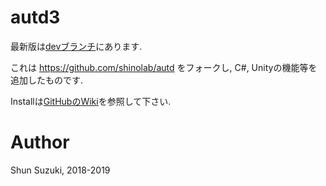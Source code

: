 # autd3 #

最新版は[devブランチ](https://github.com/shinolab/autd3-library-software/tree/dev)にあります.

これは https://github.com/shinolab/autd をフォークし, C#, Unityの機能等を追加したものです.

Installは[GitHubのWiki](https://github.com/shinolab/autd3-library-software/wiki)を参照して下さい.

# Author #

Shun Suzuki, 2018-2019
